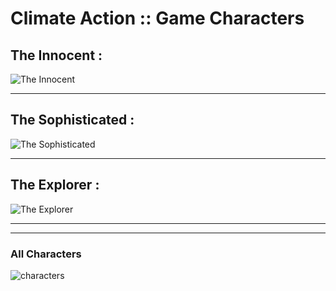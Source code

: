 # Climate Action :: Game Characters


<h2> The Innocent : </h2>

![The Innocent](https://user-images.githubusercontent.com/86942363/166801733-3039a88e-cb56-49b2-8acc-b5f2e8bea482.png)

<hr>

<h2> The Sophisticated : </h2>

![The Sophisticated](https://user-images.githubusercontent.com/86942363/166952850-ce7137fd-3ce2-404f-af45-27f425765d2c.png)

<hr>

<h2> The Explorer : </h2>

![The Explorer](https://user-images.githubusercontent.com/86942363/168325226-81ebbe6e-5c9b-4104-bf30-0a1da3881802.png)

<hr>
<hr>

<h3> All Characters </h3>

![characters](https://user-images.githubusercontent.com/86942363/168327048-a1cc4357-26e1-499a-9b36-5f0255c85d23.png)
